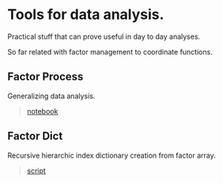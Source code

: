 # Tools for data analysis. 

Practical stuff that can prove useful in day to day analyses. 

So far related with factor management to coordinate functions. 


## Factor Process

Generalizing data analysis. 

>  [notebook](zefrv)

## Factor Dict

Recursive hierarchic index dictionary creation from factor array. 

> [script]() 